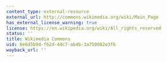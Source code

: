 ```yaml
---
content_type: external-resource
external_url: http://commons.wikimedia.org/wiki/Main_Page
has_external_license_warning: true
license: https://en.wikipedia.org/wiki/All_rights_reserved
status: ''
title: Wikimedia Commons
uid: 8e6d5b9d-fb2d-44c7-ab4b-3a750082e3f6
wayback_url: ''
---
```


